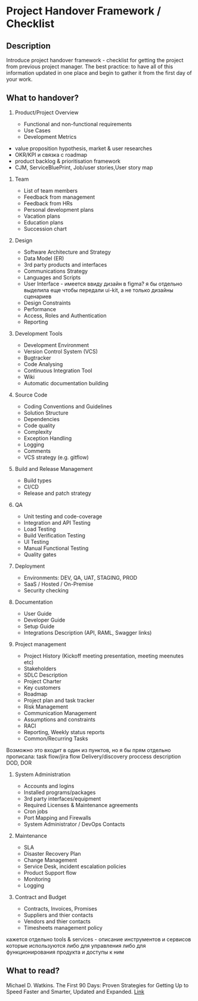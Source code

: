 # Project Handover Framework / Checklist
## Description

Introduce project handover framework - checklist for getting the project from previous project manager. The best practice: to have all of this information updated in one place and begin to gather it from the first day of your work.

## What to handover?
1. Product/Project Overview

	- Functional and non-functional requirements   
	- Use Cases
	- Development Metrics

+ value proposition hypothesis,  market & user researches
+ OKR/KPI и связка с roadmap
+ product backlog & prioritisation framework
+ CJM, ServiceBluePrint, Job/user stories,User story map
  
1. Team
 
	- List of team members
	- Feedback from management
	- Feedback from HRs
	- Personal development plans
	- Vacation plans
	- Education plans
	- Succession chart
	
  
1. Design
   
	- Software Architecture and Strategy
	- Data Model (ER)
	- 3rd party products and interfaces
	- Communications Strategy
	- Languages and Scripts
	- User Interface - имеется ввиду дизайн в figma? я бы отдельно выделила еще чтобы передали ui-kit, а не только дизайны сценариев 
	- Design Constraints
	- Performance
	- Access, Roles and Authentication
	- Reporting
	    
1. Development Tools
   
	- Development Environment
	- Version Control System (VCS)
	- Bugtracker
	- Code Analysing
	- Continuous Integration Tool
	- Wiki
	- Automatic documentation building
	   
1. Source Code
   
	- Coding Conventions and Guidelines
	- Solution Structure
	- Dependencies
	- Code quality
	- Complexity
	- Exception Handling
	- Logging
	- Comments
	- VCS strategy (e.g. gitflow)
	   
1. Build and Release Management
   
	- Build types
	- CI/CD
	- Release and patch strategy
	   
1. QA
   
	- Unit testing and code-coverage
	- Integration and API Testing
	- Load Testing
	- Build Verification Testing
	- UI Testing
	- Manual Functional Testing
	- Quality gates
	   
7. Deployment
   
	- Environments: DEV, QA, UAT, STAGING, PROD
	- SaaS / Hosted / On-Premise 
	- Security checking
	   
1. Documentation
   
	- User Guide
	- Developer Guide
	- Setup Guide
	- Integrations Description (API, RAML, Swagger links)
	   
1. Project management
   
	- Project History (Kickoff meeting presentation, meeting meenutes etc)
	- Stakeholders
	- SDLC Description
	- Project Charter
	- Key customers
	- Roadmap
	- Project plan and task tracker
	- Risk Management
	- Communication Management
	- Assumptions and constraints
	- RACI
	- Reporting, Weekly status reports
	- Common/Recurring Tasks

Возможно это входит в один из пунктов, но я бы прям отдельно прописала:
task flow/jira flow
Delivery/discovery proccess description
DOD, DOR

	    
1. System Administration
    
	- Accounts and logins
	- Installed programs/packages
	- 3rd party interfaces/equipment
	- Required Licenses & Maintenance agreements
	- Cron jobs
	- Port Mapping and Firewalls
	- System Administrator / DevOps Contacts
	   
1. Maintenance
    
	- SLA
	- Disaster Recovery Plan
	- Change Management
	- Service Desk, incident escalation policies
	- Product Support flow
	- Monitoring
	- Logging
1. Contract and Budget
	- Contracts, Invoices, Promises
	- Suppliers and thier contacts
	- Vendors and thier contacts
	- Timesheets management policy


кажется отдельно tools & services - описание инструментов и сервисов которые используются либо для управления либо для функционирования продукта и доступы к ним

## What to read?
Michael D. Watkins. The First 90 Days: Proven Strategies for Getting Up to Speed Faster and Smarter, Updated and Expanded. [Link](https://www.amazon.com/First-90-Days-Strategies-Expanded/dp/1422188612)
